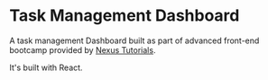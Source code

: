 # Task Management Dashboard

A task management Dashboard built as part of advanced front-end bootcamp provided by <a href='https://nexustutorial.vercel.app/' target='_blank'>Nexus Tutorials</a>.

It's built with React.